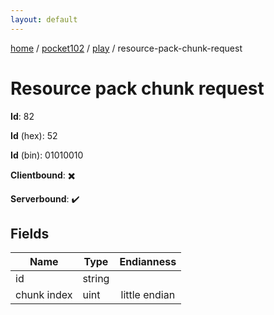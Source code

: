```yaml
---
layout: default
---
```


[home](/)  /  [pocket102](/protocol/pocket102)  /  [play](/protocol/pocket102/play)  /  resource-pack-chunk-request

# Resource pack chunk request

**Id**: 82

**Id** (hex): 52

**Id** (bin): 01010010

**Clientbound**: ✖️

**Serverbound**: ✔️

## Fields

Name | Type | Endianness
---|---|:---:
id | string | 
chunk index | uint | little endian
